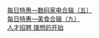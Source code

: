   
[每日特惠—数码家电合辑（五）](http://www.dianyue.me/archives/877/pdmnn02j7izysyv3/)  
[每日特惠—美食合辑（九）](http://www.dianyue.me/archives/847/6xszxijj3mf5nnuq/)  
[人才招聘   理想的开始](http://www.dianyue.me/archives/512/yxdkiszeaxu8e7mt/)